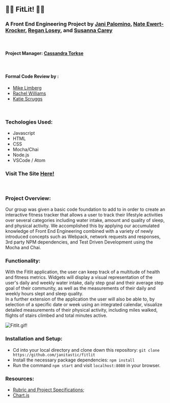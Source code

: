 ## 💪🏼 FitLit! 💪🏼
  ### A Front End Engineering Project by [Jani Palomino](https://github.com/janitastic), [Nate Ewert- Krocker](https://github.com/NEwertKrocker), [Regan Losey](https://github.com/reganlosey), and [Susanna Carey](https://github.com/susannaopal)
<br>

  #### Project Manager: [Cassandra Torkse](https://github.com/CassandraGoose)
<br>

  #### Formal Code Review by :
  - [Mike Limberg](https://github.com/mlimberg)
  - [Rachel Williams](https://github.com/rwilliams659)
  - [Katie Scruggs](https://github.com/katiescruggs)
<br>

  ### Techologies Used:
  - Javascript
  - HTML
  - CSS
  - Mocha/Chai
  - Node.js
  - VSCode / Atom
  

 ### Visit The Site [Here!](https://janitastic.github.io/fitlit/)

 <br>

### Project Overview:
   Our group was given a basic code foundation to add to in order to create an interactive fitness tracker that allows a user to track their lifestyle activities over several categories including water intake, amount and quality of sleep, and physical activity.
    We accomplished this by applying our accumulated knowledge of Front End Engineering combined with a variety of newly introduced concepts such as Webpack, network requests and responses, 3rd party NPM dependencies, and Test Driven Development using the  Mocha and Chai.

### Functionality:
   With the Fitlit application, the user can keep track of a multitude of health and fitness metrics. Widgets will display a visual representation of the user's daily and weekly water intake, daily step goal and their average step goal of their community, as well as the measurements of their daily and weekly hours slept and sleep quality.    
   In a further extension of the application the user will also be able to, by selection of a specific date or week using an integrated calendar, visualize detailed measurements of their physical activity, including miles walked, flights of stairs climbed and total minutes active.
   
![Fitlit.gif!](./src/images/fitlit.gif)

### Installation and Setup:
- Cd into your local directory and clone down this repository:
`git clone https://github.com/janitastic/fitlit`
- Install the necessary package dependencies:
`npm install`
- Run the command `npm start` and visit `localhost:8080` in your browser.


### Resources:
- [Rubric and Project Specifications](https://frontend.turing.edu/projects/Fitlit-part-one.html);
- [Chart.js](https://www.npmjs.com/package/chart.js)
